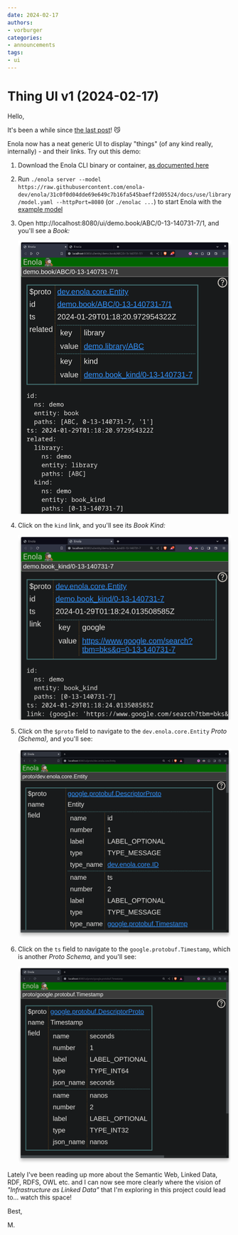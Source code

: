 ```yaml
---
date: 2024-02-17
authors:
- vorburger
categories:
- announcements
tags:
- ui
---
```


# Thing UI v1 (2024-02-17)

Hello,

It's been a while since [the last post](docgen1.md)! 😼

Enola now has a neat generic UI to display "things" (of any kind really, internally) - and their links. Try out this demo:

1. Download the Enola CLI binary or container, [as documented here](../../use/index.md)

1. Run `./enola server --model https://raw.githubusercontent.com/enola-dev/enola/31c0f0d04dde69e649c7b16fa545baeff2d05524/docs/use/library/model.yaml --httpPort=8080` (or `./enolac ...`) to start Enola with the [example model](../../use/library/index.md)

1. Open http://localhost:8080/ui/demo.book/ABC/0-13-140731-7/1, and you'll see a _Book:_

   ![View of a Book](.././../history/2024-01-28_New-UI-v3.png)

1. Click on the `kind` link, and you'll see its _Book Kind:_

   ![View of a Book](.././../history/2024-01-28_New-UI-v3b.png)

1. Click on the `$proto` field to navigate to the `dev.enola.core.Entity` _Proto (Schema),_ and you'll see:

   ![View of Entity's Proto](.././../history/2024-02-17_UI-v3c.png)

1. Click on the `ts` field to navigate to the `google.protobuf.Timestamp`, which is another _Proto Schema,_ and you'll see:

   ![View of Timestamp Proto](.././../history/2024-02-17_UI-v3d.png)

Lately I've been reading up more about the Semantic Web, Linked Data, RDF, RDFS, OWL etc.
and I can now see more clearly where the vision of _"Infrastructure as Linked Data"_
that I'm exploring in this project could lead to... watch this space!

Best,

M.
